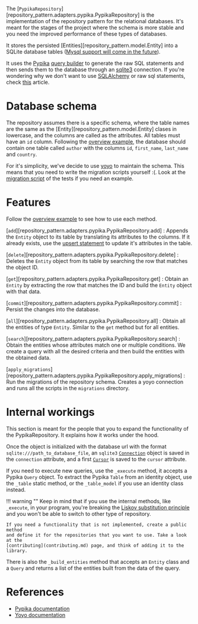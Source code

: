 The [`PypikaRepository`][repository_pattern.adapters.pypika.PypikaRepository] is the
implementation of the repository pattern for the relational databases. It's
meant for the stages of the project where the schema is more stable and you need
the improved performance of these types of databases.

It stores the persisted [Entities][repository_pattern.model.Entity] into
a SQLite database tables ([Mysql support will
come in the future](https://github.com/lyz-code/repository-pattern/issues/1)).

It uses the [Pypika](https://pypika.readthedocs.io/en/latest/) [query
builder](https://lyz-code.github.io/blue-book/architecture/orm_builder_query_or_raw_sql/#query-builder)
to generate the raw SQL statements and then sends them to the database through
an [sqlite3](https://lyz-code.github.io/blue-book/sqlite3/) connection. If
you're wondering why we don't want to use
[SQLAlchemy](https://lyz-code.github.io/blue-book/coding/python/sqlalchemy) or
raw sql statements, check
[this](https://lyz-code.github.io/blue-book/architecture/orm_builder_query_or_raw_sql/)
article.

# Database schema

The repository assumes there is a specific schema, where the table names are
the same as the [Entity][repository_pattern.model.Entity] clases in lowercase,
and the columns are called as the attributes. All tables must have an `id`
column. Following the [overview example](index.md#a-simple-example), the
database should contain one table called `author` with the columns `id`,
`first_name`, `last_name` and `country`.

For it's simplicity, we've decide to use
[yoyo](https://lyz-code.github.io/blue-book/coding/python/yoyo) to maintain the
schema. This means that you need to write the migration scripts yourself :(.
Look at the [migration
script](https://github.com/lyz-code/repository-pattern/tree/master/tests/migrations/pypika/0001_initial_schema.py)
of the tests if you need an example.

# Features

Follow the [overview example](index.md#a-simple-example) to see how to use each
method.

[`add`][repository_pattern.adapters.pypika.PypikaRepository.add]
: Appends the `Entity` object to its table by translating its attributes to the
    columns. If it already exists, use the [upsert
    statement](https://www.sqlite.org/lang_UPSERT.html) to update it's
    attributes in the table.

[`delete`][repository_pattern.adapters.pypika.PypikaRepository.delete]
: Deletes the `Entity` object from its table by searching the row that matches
    the object ID.

[`get`][repository_pattern.adapters.pypika.PypikaRepository.get]
: Obtain an `Entity` by extracting the row that matches the ID and build the
    `Entity` object with that data.

[`commit`][repository_pattern.adapters.pypika.PypikaRepository.commit]
: Persist the changes into the database.

[`all`][repository_pattern.adapters.pypika.PypikaRepository.all]
: Obtain all the entities of type `Entity`. Similar to the `get` method but for
    all entities.

[`search`][repository_pattern.adapters.pypika.PypikaRepository.search]
: Obtain the entities whose attributes match one or multiple conditions. We
    create a query with all the desired criteria and then build the entities with
    the obtained data.

[`apply_migrations`][repository_pattern.adapters.pypika.PypikaRepository.apply_migrations]
: Run the migrations of the repository schema. Creates a yoyo connection and
    runs all the scripts in the `migrations` directory.

# Internal workings

This section is meant for the people that you to expand the functionality of the
PypikaRepository. It explains how it works under the hood.

Once the object is initialized with the database url with the format
`sqlite:///path_to_database_file`, an `sqlite3`
[`Connection`](https://docs.python.org/3/library/sqlite3.html#sqlite3.Connection)
object is saved in the `connection` attribute, and a first
[`Cursor`](https://docs.python.org/3/library/sqlite3.html#sqlite3.Cursor) is
saved to the `cursor` attribute.

If you need to execute new queries, use the `_execute` method, it accepts
a Pypika `Query` object. To extract the Pypika `Table` from an identity object, use the
`_table` static method, or the `_table_model` if you use an identity class
instead.

!!! warning ""
    Keep in mind that if you use the internal methods, like `_execute`, in your
    program, you're breaking the [Liskov substitution
    principle](https://lyz-code.github.io/blue-book/architecture/solid/#liskov-substitutionlsp)
    and you won't be able to switch to other type of repository.

    If you need a functionality that is not implemented, create a public method
    and define it for the repositories that you want to use. Take a look at the
    [contributing](contributing.md) page, and think of adding it to the library.

There is also the `_build_entities` method that accepts an `Entity` class and
a `Query` and returns a list of the entities built from the data of the query.

# References

* [Pypika documentation](https://pypika.readthedocs.io/en/latest/index.html)
* [Yoyo documentation](https://ollycope.com/software/yoyo/latest)

